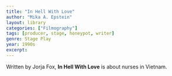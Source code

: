 ```yaml
---
title: "In Hell With Love"
author: "Mika A. Epstein"
layout: library
categories: ["Filmography"]
tags: [producer, stage, honeypot, writer]
genre: Stage Play
year: 1990s
excerpt:
---
```


Written by Jorja Fox, **In Hell With Love** is about nurses in Vietnam.
